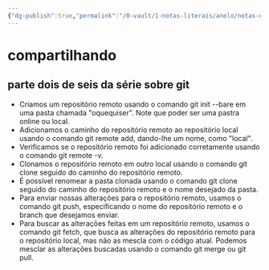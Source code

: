 ```yaml
---
{"dg-publish":true,"permalink":"/0-vault/1-notas-literais/anelo/notas-de-estudo/javascript-1/compartilhando-o-trabalho/","dgHomeLink":true,"dgShowLocalGraph":true,"dgShowFileTree":true,"dgEnableSearch":true}
---
```


# compartilhando
## parte dois de seis da série sobre git

-   Criamos um repositório remoto usando o comando git init --bare em uma pasta chamada "oquequiser". Note que poder ser uma pastra online ou local.
-   Adicionamos o caminho do repositório remoto ao repositório local usando o comando git remote add, dando-lhe um nome, como "local".
-   Verificamos se o repositório remoto foi adicionado corretamente usando o comando git remote -v.
-   Clonamos o repositório remoto em outro local usando o comando git clone seguido do caminho do repositório remoto.
-   É possível renomear a pasta clonada usando o comando git clone seguido do caminho do repositório remoto e o nome desejado da pasta.
-   Para enviar nossas alterações para o repositório remoto, usamos o comando git push, especificando o nome do repositório remoto e o branch que desejamos enviar.
-   Para buscar as alterações feitas em um repositório remoto, usamos o comando git fetch, que busca as alterações do repositório remoto para o repositório local, mas não as mescla com o código atual. Podemos mesclar as alterações buscadas usando o comando git merge ou git pull.

